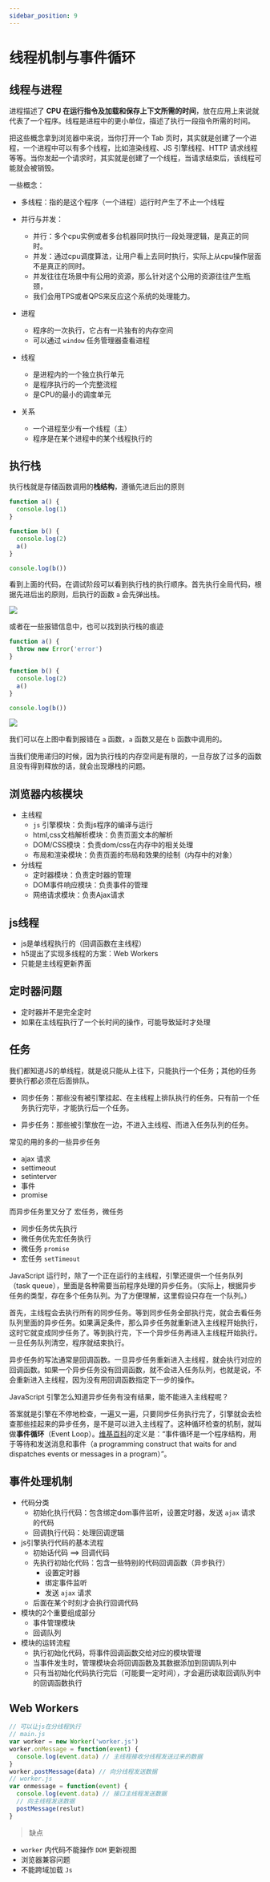 ```yaml
---
sidebar_position: 9
---
```


# 线程机制与事件循环


## 线程与进程

进程描述了 **CPU 在运行指令及加载和保存上下文所需的时间**，放在应用上来说就代表了一个程序。线程是进程中的更小单位，描述了执行一段指令所需的时间。

把这些概念拿到浏览器中来说，当你打开一个 Tab 页时，其实就是创建了一个进程，一个进程中可以有多个线程，比如渲染线程、JS 引擎线程、HTTP 请求线程等等。当你发起一个请求时，其实就是创建了一个线程，当请求结束后，该线程可能就会被销毁。

一些概念：

- 多线程：指的是这个程序（一个进程）运行时产生了不止一个线程

- 并行与并发：

  - 并行：多个cpu实例或者多台机器同时执行一段处理逻辑，是真正的同时。
  - 并发：通过cpu调度算法，让用户看上去同时执行，实际上从cpu操作层面不是真正的同时。
  - 并发往往在场景中有公用的资源，那么针对这个公用的资源往往产生瓶颈，
  - 我们会用TPS或者QPS来反应这个系统的处理能力。

- 进程
  - 程序的一次执行，它占有一片独有的内存空间
  - 可以通过 `window` 任务管理器查看进程

- 线程
  - 是进程内的一个独立执行单元
  - 是程序执行的一个完整流程
  - 是CPU的最小的调度单元

- 关系
  - 一个进程至少有一个线程（主）
  - 程序是在某个进程中的某个线程执行的

## 执行栈

执行栈就是存储函数调用的**栈结构**，遵循先进后出的原则

```js
function a() {
  console.log(1)
}

function b() {
  console.log(2)
  a()
}

console.log(b())
```

看到上面的代码，在调试阶段可以看到执行栈的执行顺序。首先执行全局代码，根据先进后出的原则，后执行的函数 `a` 会先弹出栈。

![](../../static/img/stack.gif)

或者在一些报错信息中，也可以找到执行栈的痕迹

```js
function a() {
  throw new Error('error')
}

function b() {
  console.log(2)
  a()
}

console.log(b())
```

![](../../static/img/stack.png)

我们可以在上图中看到报错在 `a` 函数，`a` 函数又是在 `b` 函数中调用的。

当我们使用递归的时候，因为执行栈的内存空间是有限的，一旦存放了过多的函数且没有得到释放的话，就会出现爆栈的问题。

## 浏览器内核模块

- 主线程
  - `js` 引擎模块：负责js程序的编译与运行
  - html,css文档解析模块：负责页面文本的解析
  - DOM/CSS模块：负责dom/css在内存中的相关处理
  - 布局和渲染模块：负责页面的布局和效果的绘制（内存中的对象）
- 分线程
  - 定时器模块：负责定时器的管理
  - DOM事件响应模块：负责事件的管理
  - 网络请求模块：负责Ajax请求

## js线程

- js是单线程执行的（回调函数在主线程）
- h5提出了实现多线程的方案：Web Workers
- 只能是主线程更新界面

## 定时器问题

- 定时器并不是完全定时
- 如果在主线程执行了一个长时间的操作，可能导致延时才处理


## 任务

我们都知道JS的单线程，就是说只能从上往下，只能执行一个任务；其他的任务要执行都必须在后面排队。

- 同步任务：那些没有被引擎挂起、在主线程上排队执行的任务。只有前一个任务执行完毕，才能执行后一个任务。

- 异步任务：那些被引擎放在一边，不进入主线程、而进入任务队列的任务。

常见的用的多的一些异步任务

- ajax 请求
- settimeout
- setinterver
- 事件
- promise

而异步任务里又分了 宏任务，微任务

- 同步任务优先执行
- 微任务优先宏任务执行
- 微任务 `promise`
- 宏任务 `setTimeout`

JavaScript 运行时，除了一个正在运行的主线程，引擎还提供一个任务队列（task queue），里面是各种需要当前程序处理的异步任务。（实际上，根据异步任务的类型，存在多个任务队列。为了方便理解，这里假设只存在一个队列。）

首先，主线程会去执行所有的同步任务。等到同步任务全部执行完，就会去看任务队列里面的异步任务。如果满足条件，那么异步任务就重新进入主线程开始执行，这时它就变成同步任务了。等到执行完，下一个异步任务再进入主线程开始执行。一旦任务队列清空，程序就结束执行。

异步任务的写法通常是回调函数。一旦异步任务重新进入主线程，就会执行对应的回调函数。如果一个异步任务没有回调函数，就不会进入任务队列，也就是说，不会重新进入主线程，因为没有用回调函数指定下一步的操作。

JavaScript 引擎怎么知道异步任务有没有结果，能不能进入主线程呢？

答案就是引擎在不停地检查，一遍又一遍，只要同步任务执行完了，引擎就会去检查那些挂起来的异步任务，是不是可以进入主线程了。这种循环检查的机制，就叫做**事件循环**（Event Loop）。[维基百科](https://en.wikipedia.org/wiki/Event_loop)的定义是：“事件循环是一个程序结构，用于等待和发送消息和事件（a programming construct that waits for and dispatches events or messages in a program）”。

## 事件处理机制

- 代码分类
  - 初始化执行代码：包含绑定dom事件监听，设置定时器，发送 `ajax` 请求的代码
  - 回调执行代码：处理回调逻辑
- js引擎执行代码的基本流程
  - 初始话代码 ==> 回调代码
  - 先执行初始化代码：包含一些特别的代码回调函数（异步执行）
    - 设置定时器
    - 绑定事件监听
    - 发送 `ajax` 请求
  - 后面在某个时刻才会执行回调代码
- 模块的2个重要组成部分
  - 事件管理模块
  - 回调队列
- 模块的运转流程
  - 执行初始化代码，将事件回调函数交给对应的模块管理
  - 当事件发生时，管理模块会将回调函数及其数据添加到回调队列中
  - 只有当初始化代码执行完后（可能要一定时间），才会遍历读取回调队列中的回调函数执行


## Web Workers

```javascript
// 可以让js在分线程执行
// main.js
var worker = new Worker('worker.js')
worker.onMessage = function(event) {
  console.log(event.data) // 主线程接收分线程发送过来的数据
}
worker.postMessage(data) // 向分线程发送数据
// worker.js
var onmessage = function(event) {
  console.log(event.data) // 接口主线程发送数据
  // 向主线程发送数据
  postMessage(reslut)
}
```

> 缺点


- `worker` 内代码不能操作 `DOM` 更新视图
- 浏览器兼容问题
- 不能跨域加载 `Js`


